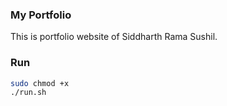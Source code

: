 ### My Portfolio 
This is portfolio website of Siddharth Rama Sushil.

### Run
```bash 
sudo chmod +x 
./run.sh
```
